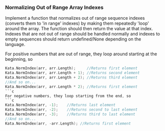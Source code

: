 ### Normalizing Out of Range Array Indexes

Implement a function that normalizes out of range sequence indexes (converts them to 'in range' indexes) by making them repeatedly 'loop' around the array. The function should then return the value at that index. Indexes that are not out of range should be handled normally and indexes to empty sequences should return undefined/None depending on the language.

For positive numbers that are out of range, they loop around starting at the beginning, so
```c
Kata.NormIndex(arr, arr.Length);     //Returns first element
Kata.NormIndex(arr, arr.Length + 1); //Returns second element
Kata.NormIndex(arr, arr.Length + 2); //Returns third element
//And so on...
Kata.NormIndex(arr, arr.Length * 2); //Returns first element
```c
For negative numbers, they loop starting from the end, so
```c
Kata.NormIndex(arr, -1);    //Returns last element
Kata.NormIndex(arr, -2);    //Returns second to last element
Kata.NormIndex(arr, -3);    //Returns third to last element
//And so on...
Kata.NormIndex(arr, -arr.Length); //Returns first element
